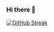 ### Hi there 👋

[![GitHub Streak](https://streak-stats.demolab.com?user=rawle51&date_format=M%20j%5B%2C%20Y%5D)](https://git.io/streak-stats)

<!--
**rawle51/rawle51** is a ✨ _special_ ✨ repository because its `README.md` (this file) appears on your GitHub profile.

Here are some ideas to get you started:

- 🔭 I’m currently working on ...
- 🌱 I’m currently learning ...
- 👯 I’m looking to collaborate on ...
- 🤔 I’m looking for help with ...
- 💬 Ask me about ...
- 📫 How to reach me: ...
- 😄 Pronouns: ...
- ⚡ Fun fact: ...
-->
